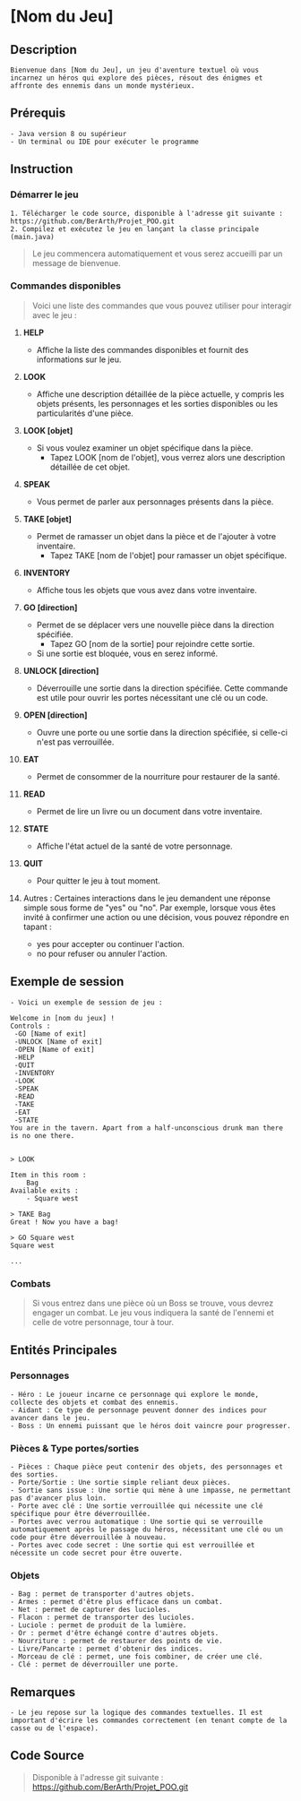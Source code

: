 # [Nom du Jeu]

## Description

    Bienvenue dans [Nom du Jeu], un jeu d'aventure textuel où vous incarnez un héros qui explore des pièces, résout des énigmes et affronte des ennemis dans un monde mystérieux.

## Prérequis

    - Java version 8 ou supérieur
    - Un terminal ou IDE pour exécuter le programme

## Instruction

### Démarrer le jeu

    1. Télécharger le code source, disponible à l'adresse git suivante : https://github.com/BerArth/Projet_POO.git
    2. Compilez et exécutez le jeu en lançant la classe principale (main.java)
> Le jeu commencera automatiquement et vous serez accueilli par un message de bienvenue.

### Commandes disponibles

> Voici une liste des commandes que vous pouvez utiliser pour interagir avec le jeu :

1. **HELP**
    - Affiche la liste des commandes disponibles et fournit des informations sur le jeu.

2. **LOOK**
    - Affiche une description détaillée de la pièce actuelle, y compris les objets présents, les personnages et les sorties disponibles ou les particularités d'une pièce.

3. **LOOK [objet]**
    - Si vous voulez examiner un objet spécifique dans la pièce.
        - Tapez LOOK [nom de l'objet], vous verrez alors une description détaillée de cet objet.

4. **SPEAK**
    - Vous permet de parler aux personnages présents dans la pièce.

5. **TAKE [objet]**
    - Permet de ramasser un objet dans la pièce et de l'ajouter à votre inventaire.
        - Tapez TAKE [nom de l'objet] pour ramasser un objet spécifique.

6. **INVENTORY**
    - Affiche tous les objets que vous avez dans votre inventaire.

7. **GO [direction]**
    - Permet de se déplacer vers une nouvelle pièce dans la direction spécifiée.
        - Tapez GO [nom de la sortie] pour rejoindre cette sortie.
    - Si une sortie est bloquée, vous en serez informé.

8. **UNLOCK [direction]**
    - Déverrouille une sortie dans la direction spécifiée. Cette commande est utile pour ouvrir les portes nécessitant une clé ou un code.

9. **OPEN [direction]**
    - Ouvre une porte ou une sortie dans la direction spécifiée, si celle-ci n'est pas verrouillée.

10. **EAT**
    - Permet de consommer de la nourriture pour restaurer de la santé.

11. **READ**
    - Permet de lire un livre ou un document dans votre inventaire.

12. **STATE**
    - Affiche l'état actuel de la santé de votre personnage.

13. **QUIT**
    - Pour quitter le jeu à tout moment.

14. Autres : Certaines interactions dans le jeu demandent une réponse simple sous forme de "yes" ou "no". Par exemple, lorsque vous êtes invité à confirmer une action ou une décision, vous pouvez répondre en tapant :
    - yes pour accepter ou continuer l'action.
    - no pour refuser ou annuler l'action.

## Exemple de session

    - Voici un exemple de session de jeu :

```
Welcome in [nom du jeux] !
Controls :
 -GO [Name of exit]
 -UNLOCK [Name of exit]
 -OPEN [Name of exit]
 -HELP
 -QUIT
 -INVENTORY
 -LOOK
 -SPEAK 
 -READ 
 -TAKE 
 -EAT 
 -STATE
You are in the tavern. Apart from a half-unconscious drunk man there is no one there.


> LOOK

Item in this room : 
    Bag
Available exits :
    - Square west

> TAKE Bag
Great ! Now you have a bag!

> GO Square west
Square west

...
```

### Combats

>Si vous entrez dans une pièce où un Boss se trouve, vous devrez engager un combat. Le jeu vous indiquera la santé de l'ennemi et celle de votre personnage, tour à tour.

## Entités Principales

### Personnages

    - Héro : Le joueur incarne ce personnage qui explore le monde, collecte des objets et combat des ennemis.
    - Aidant : Ce type de personnage peuvent donner des indices pour avancer dans le jeu.
    - Boss : Un ennemi puissant que le héros doit vaincre pour progresser.

### Pièces & Type portes/sorties

    - Pièces : Chaque pièce peut contenir des objets, des personnages et des sorties.
    - Porte/Sortie : Une sortie simple reliant deux pièces.
    - Sortie sans issue : Une sortie qui mène à une impasse, ne permettant pas d'avancer plus loin.
    - Porte avec clé : Une sortie verrouillée qui nécessite une clé spécifique pour être déverrouillée.
    - Portes avec verrou automatique : Une sortie qui se verrouille automatiquement après le passage du héros, nécessitant une clé ou un code pour être déverrouillée à nouveau.
    - Portes avec code secret : Une sortie qui est verrouillée et nécessite un code secret pour être ouverte.


### Objets

    - Bag : permet de transporter d'autres objets.
    - Armes : permet d'être plus efficace dans un combat.
    - Net : permet de capturer des lucioles.
    - Flacon : permet de transporter des lucioles.
    - Luciole : permet de produit de la lumière.
    - Or : permet d'être échangé contre d'autres objets.
    - Nourriture : permet de restaurer des points de vie.
    - Livre/Pancarte : permet d'obtenir des indices.
    - Morceau de clé : permet, une fois combiner, de créer une clé.
    - Clé : permet de déverrouiller une porte.

## Remarques

    - Le jeu repose sur la logique des commandes textuelles. Il est important d'écrire les commandes correctement (en tenant compte de la casse ou de l'espace).

## Code Source
>
> Disponible à l'adresse git suivante : https://github.com/BerArth/Projet_POO.git